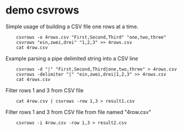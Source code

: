 
# demo csvrows

Simple usage of building a CSV file one rows at a time.

```shell
    csvrows -o 4rows.csv "First,Second,Third" "one,two,three"
    csvrows "ein,zwei,drei" "1,2,3" >> 4rows.csv
    cat 4row.csv
```

Example parsing a pipe delimited string into a CSV line

```shell
    csvrows -d "|" "First,Second,Third|one,two,three" > 4rows.csv
    csvrows -delimiter "|" "ein,zwei,drei|1,2,3" >> 4rows.csv
    cat 4rows.csv
```

Filter rows 1 and 3 from CSV file

```shell
    cat 4row.csv | csvrows -row 1,3 > result1.csv
```

Filter rows 1 and 3 from CSV file from file named "4row.csv"

```shell
    csvrows -i 4row.csv -row 1,3 > result2.csv
```

